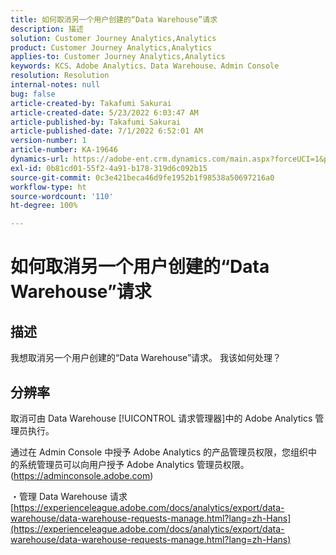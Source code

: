 ```yaml
---
title: 如何取消另一个用户创建的“Data Warehouse”请求
description: 描述
solution: Customer Journey Analytics,Analytics
product: Customer Journey Analytics,Analytics
applies-to: Customer Journey Analytics,Analytics
keywords: KCS、Adobe Analytics、Data Warehouse、Admin Console
resolution: Resolution
internal-notes: null
bug: false
article-created-by: Takafumi Sakurai
article-created-date: 5/23/2022 6:03:47 AM
article-published-by: Takafumi Sakurai
article-published-date: 7/1/2022 6:52:01 AM
version-number: 1
article-number: KA-19646
dynamics-url: https://adobe-ent.crm.dynamics.com/main.aspx?forceUCI=1&pagetype=entityrecord&etn=knowledgearticle&id=37436d18-5eda-ec11-a7b6-0022480b01c6
exl-id: 0b81cd01-55f2-4a91-b178-319d6c092b15
source-git-commit: 0c3e421beca46d9fe1952b1f98538a50697216a0
workflow-type: ht
source-wordcount: '110'
ht-degree: 100%

---
```


# 如何取消另一个用户创建的“Data Warehouse”请求

## 描述

我想取消另一个用户创建的“Data Warehouse”请求。 我该如何处理？

## 分辨率


取消可由 Data Warehouse [!UICONTROL 请求管理器]中的 Adobe Analytics 管理员执行。

通过在 Admin Console 中授予 Adobe Analytics 的产品管理员权限，您组织中的系统管理员可以向用户授予 Adobe Analytics 管理员权限。 (https://adminconsole.adobe.com)

・管理 Data Warehouse 请求
[https://experienceleague.adobe.com/docs/analytics/export/data-warehouse/data-warehouse-requests-manage.html?lang=zh-Hans](https://experienceleague.adobe.com/docs/analytics/export/data-warehouse/data-warehouse-requests-manage.html?lang=zh-Hans)
